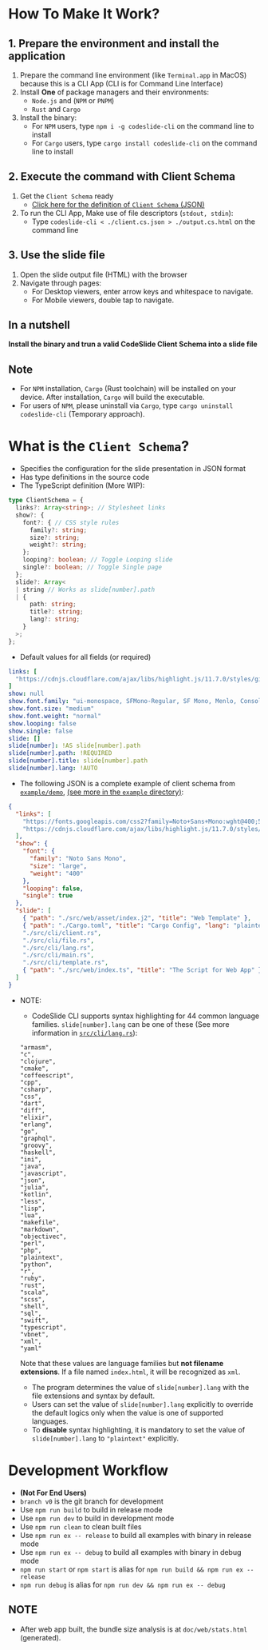 # How To Make It Work?
## 1. Prepare the environment and install the application
1. Prepare the command line environment (like `Terminal.app` in MacOS)
   because this is a CLI App (CLI is for Command Line Interface)
2. Install **One** of package managers and their environments:
   - `Node.js` and (`NPM` or `PNPM`)
   - `Rust` and `Cargo`
3. Install the binary:
   - For `NPM` users, type `npm i -g codeslide-cli` on the command line to install
   - For `Cargo` users, type `cargo install codeslide-cli` on the command line to install

## 2. Execute the command with Client Schema
1. Get the `Client Schema` ready
   - [Click here for the definition of `Client Schema` (JSON)](#what-is-the-client-schema)
2. To run the CLI App,
   Make use of file descriptors (`stdout, stdin`):
   - Type `codeslide-cli < ./client.cs.json > ./output.cs.html` on the command line

## 3. Use the slide file
1. Open the slide output file (HTML) with the browser
2. Navigate through pages:
   - For Desktop viewers, enter arrow keys and whitespace to navigate.
   - For Mobile viewers, double tap to navigate.

## In a nutshell
**Install the binary and trun a valid CodeSlide Client Schema into a slide file**

## Note
- For `NPM` installation, `Cargo` (Rust toolchain) will be installed
  on your device. After installation, `Cargo` will build the executable.
- For users of `NPM`, please uninstall via `Cargo`,
  type `cargo uninstall codeslide-cli` (Temporary approach).

# What is the `Client Schema`?
- Specifies the configuration for the slide presentation in JSON format
- Has type definitions in the source code
- The TypeScript definition (More WIP):
```ts
type ClientSchema = {
  links?: Array<string>; // Stylesheet links
  show?: {
    font?: { // CSS style rules
      family?: string;
      size?: string;
      weight?: string;
    };
    looping?: boolean; // Toggle Looping slide
    single?: boolean; // Toggle Single page
  };
  slide?: Array<
  | string // Works as slide[number].path
  | {
      path: string;
      title?: string;
      lang?: string;
    }
  >;
};
```
- Default values for all fields (or required)
```yml
links: [
  "https://cdnjs.cloudflare.com/ajax/libs/highlight.js/11.7.0/styles/github-dark.min.css"
]
show: null
show.font.family: "ui-monospace, SFMono-Regular, SF Mono, Menlo, Consolas, Liberation Mono, monospace"
show.font.size: "medium"
show.font.weight: "normal"
show.looping: false
show.single: false
slide: []
slide[number]: !AS slide[number].path
slide[number].path: !REQUIRED
slide[number].title: slide[number].path
slide[number].lang: !AUTO
```
- The following JSON is a complete example of client schema from [`example/demo`](https://github.com/AsherJingkongChen/codeslide-cli-demo),
  [(see more in the `example` directory)](https://github.com/AsherJingkongChen/codeslide-cli/tree/main/example):
```json
{
  "links": [
    "https://fonts.googleapis.com/css2?family=Noto+Sans+Mono:wght@400;500;600&display=swap",
    "https://cdnjs.cloudflare.com/ajax/libs/highlight.js/11.7.0/styles/atom-one-dark.min.css"
  ],
  "show": {
    "font": {
      "family": "Noto Sans Mono",
      "size": "large",
      "weight": "400"
    },
    "looping": false,
    "single": true
  },
  "slide": [
    { "path": "./src/web/asset/index.j2", "title": "Web Template" },
    { "path": "./Cargo.toml", "title": "Cargo Config", "lang": "plaintext" },
    "./src/cli/client.rs",
    "./src/cli/file.rs",
    "./src/cli/lang.rs",
    "./src/cli/main.rs",
    "./src/cli/template.rs",
    { "path": "./src/web/index.ts", "title": "The Script for Web App" }
  ]
}
```
- NOTE:
  - CodeSlide CLI supports syntax highlighting for 44 common language families. `slide[number].lang` can be one of these (See more information in [`src/cli/lang.rs`](https://github.com/AsherJingkongChen/codeslide-cli/blob/main/src/cli/lang.rs)):
  ```
  "armasm",
  "c",
  "clojure",
  "cmake",
  "coffeescript",
  "cpp",
  "csharp",
  "css",
  "dart",
  "diff",
  "elixir",
  "erlang",
  "go",
  "graphql",
  "groovy",
  "haskell",
  "ini",
  "java",
  "javascript",
  "json",
  "julia",
  "kotlin",
  "less",
  "lisp",
  "lua",
  "makefile",
  "markdown",
  "objectivec",
  "perl",
  "php",
  "plaintext",
  "python",
  "r",
  "ruby",
  "rust",
  "scala",
  "scss",
  "shell",
  "sql",
  "swift",
  "typescript",
  "vbnet",
  "xml",
  "yaml"
  ```
  Note that these values are language families but **not filename extensions**.
  If a file named `index.html`, it will be recognized as `xml`.

  - The program determines the value of `slide[number].lang` with the file extensions and syntax by default.
  - Users can set the value of `slide[number].lang` explicitly to override the default logics only when the value is one of supported languages.
  - To **disable** syntax highlighting, it is mandatory to set the value of `slide[number].lang` to `"plaintext"` explicitly.

# Development Workflow
- **(Not For End Users)**
- `branch v0` is the git branch for development
- Use `npm run build` to build in release mode
- Use `npm run dev` to build in development mode
- Use `npm run clean` to clean built files
- Use `npm run ex -- release` to build all examples with binary in release mode
- Use `npm run ex -- debug` to build all examples with binary in debug mode
- `npm run start` or `npm start` is alias for
  `npm run build && npm run ex -- release`
- `npm run debug` is alias for `npm run dev && npm run ex -- debug`

## NOTE
- After web app built, the bundle size analysis is at `doc/web/stats.html`
  (generated).

